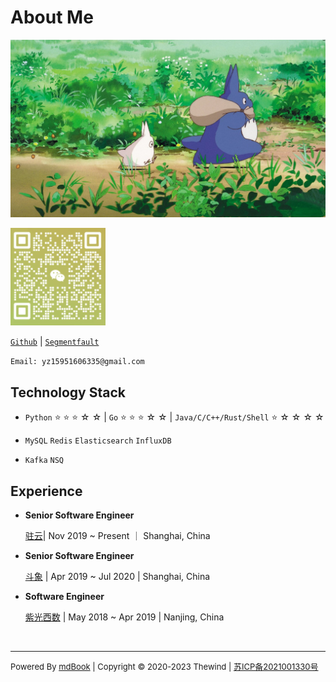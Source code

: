 # About Me

![cat](https://github.com/Kua-Fu/blog-book-images/blob/main/readme/readme.jpeg?raw=true)

![Kua_fu](https://github.com/Kua-Fu/blog-book-images/blob/main/readme/wechat_small.png?raw=true)

[`Github`](https://github.com/Kua-Fu) | [`Segmentfault`](https://segmentfault.com/u/yiquguanglingsan) 

`Email: yz15951606335@gmail.com`

## Technology Stack

* `Python` ⭐ ⭐ ⭐ ☆ ☆ | `Go` ⭐ ⭐ ⭐ ☆ ☆ | `Java/C/C++/Rust/Shell` ⭐ ☆ ☆ ☆ ☆

* `MySQL` `Redis` `Elasticsearch` `InfluxDB` 

* `Kafka` `NSQ` 

## Experience

* **Senior Software Engineer**
  
  [驻云](https://guance.com/)| Nov 2019 ~ Present ｜ Shanghai, China
  
* **Senior Software Engineer**

  [斗象](https://www.tophant.com/) | Apr 2019 ~  Jul 2020 | Shanghai, China
  
* **Software Engineer**

  [紫光西数](http://www.uniswdc.com/content/web/index.htm) | May 2018 ~ Apr 2019 | Nanjing, China

&nbsp;
&nbsp;
&nbsp;

----

<font size="2"> Powered By [mdBook](https://rust-lang.github.io/mdBook/) | Copyright © 2020-2023 Thewind | [苏ICP备2021001330号](https://beian.miit.gov.cn/) </font>


